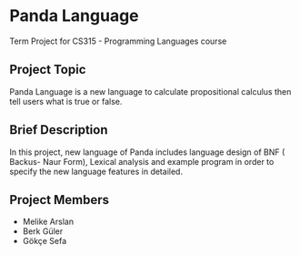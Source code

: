 # Panda Language
Term Project for CS315 - Programming Languages course

## Project Topic
Panda Language is a new language to calculate propositional calculus then tell users what is true or false.

## Brief Description
In this project, new language of Panda includes language design of
BNF ( Backus- Naur Form), Lexical analysis and example program in order to specify the
new language features in detailed.

## Project Members
- Melike Arslan
- Berk Güler
- Gökçe Sefa
